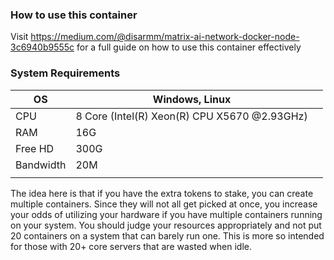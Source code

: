 ### How to use this container

Visit https://medium.com/@disarmm/matrix-ai-network-docker-node-3c6940b9555c for a full guide on how to use this container effectively


### System Requirements

| OS        | Windows, Linux                               |   |
|-----------|----------------------------------------------|---|
| CPU       | 8 Core (Intel(R) Xeon(R) CPU X5670 @2.93GHz) |   |
| RAM       | 16G                                          |   |
| Free HD   | 300G                                         |   |
| Bandwidth | 20M                                          |   |
|           |                                              |   |

The idea here is that if you have the extra tokens to stake, you can create multiple containers. Since they will not all get picked at once, you increase your odds of utilizing your hardware if you have multiple containers running on your system. You should judge your resources appropriately and not put 20 containers on a system that can barely run one. This is more so intended for those with 20+ core servers that are wasted when idle.
